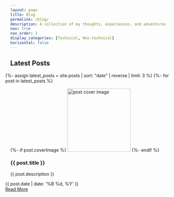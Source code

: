 ```yaml
---
layout: page
title: Blog
permalink: /blog/
description: A collection of my thoughts, experiences, and adventures
nav: true
nav_order: 3
display_categories: [Technical, Non-technical]
horizontal: false
---
```


<style>
/* Reduce white space on sides */
.post-content {
  max-width: 95%;
  margin: 0 auto;
}

@media (min-width: 1400px) {
  .post-content {
    max-width: 90%;
  }
}

.container-fluid {
  padding-left: 2rem;
  padding-right: 2rem;
}

/* Improve card grid layout */
.row {
  margin-left: -1rem;
  margin-right: -1rem;
}

.col {
  padding: 1rem;
}

/* Ensure cards take up more space */
.card {
  height: 100%;
  margin: 0;
}
</style>

<!-- Latest Posts Preview Section -->
<div class="latest-posts mb-5">
  <h2>Latest Posts</h2>
  <div class="row row-cols-1 row-cols-md-3 g-4">
    {%- assign latest_posts = site.posts | sort: "date" | reverse | limit: 3 %}
    {%- for post in latest_posts %}
    <div class="col mb-4">
      <div class="card h-100 rounded-3 shadow-sm hoverable">
        {%- if post.coverImage %}
        <img src="{{ '/assets/img/posts/' | append: post.coverImage | relative_url }}" class="card-img-top rounded-top" alt="post cover image" style="height: 200px; object-fit: cover;">
        {%- endif %}
        <div class="card-body">
          <h3 class="card-title">{{ post.title }}</h3>
          <p class="card-text">{{ post.description }}</p>
          <div class="row ml-1 mr-1 p-0">
            <div class="post-meta">
              <i class="fas fa-calendar fa-sm"></i> {{ post.date | date: '%B %d, %Y' }}
            </div>
          </div>
          <div class="row ml-1 mr-1 p-0">
            <div class="btn-group">
              <a href="{{ post.url | relative_url }}" class="btn btn-sm z-depth-0 rounded-pill" role="button">Read More</a>
            </div>
          </div>
        </div>
      </div>
    </div>
    {%- endfor %}
  </div>
</div>

<hr class="mb-5">

<!-- All Posts by Category -->
<div class="projects">
{%- if page.display_categories %}
  <!-- Display categorized posts -->
  {%- for category in page.display_categories %}
  <a id="{{ category }}" href=".#{{ category }}">
    <h2 class="category">{{ category }}</h2>
  </a>
  {%- if category == "Non-technical" %}
    {%- assign categorized_posts = site.posts | where_exp: "post", "post.category == 'life' or post.category == 'research'" %}
  {%- else %}
    {%- assign categorized_posts = site.posts | where: "category", "tech" %}
  {%- endif %}
  {%- assign sorted_posts = categorized_posts | sort: "date" | reverse %}
  <div class="row row-cols-1 row-cols-md-3 g-4">
    {%- for post in sorted_posts %}
    <div class="col mb-4">
      <div class="card h-100 rounded-3 shadow-sm hoverable">
        {%- if post.coverImage %}
        <img src="{{ '/assets/img/posts/' | append: post.coverImage | relative_url }}" class="card-img-top rounded-top" alt="post cover image" style="height: 200px; object-fit: cover;">
        {%- endif %}
        <div class="card-body">
          <h3 class="card-title">{{ post.title }}</h3>
          <p class="card-text">{{ post.description }}</p>
          <div class="row ml-1 mr-1 p-0">
            <div class="post-meta">
              <i class="fas fa-calendar fa-sm"></i> {{ post.date | date: '%B %d, %Y' }}
            </div>
          </div>
          <div class="row ml-1 mr-1 p-0">
            <div class="btn-group">
              <a href="{{ post.url | relative_url }}" class="btn btn-sm z-depth-0 rounded-pill" role="button">Read More</a>
            </div>
          </div>
        </div>
      </div>
    </div>
    {%- endfor %}
  </div>
  {%- endfor %}
{%- endif %}
</div>
